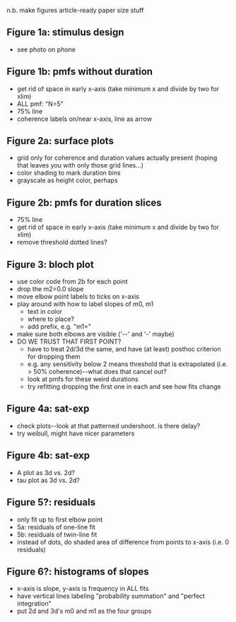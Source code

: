 n.b. make figures article-ready paper size stuff

## Figure 1a: stimulus design

* see photo on phone

## Figure 1b: pmfs without duration

* get rid of space in early x-axis (take minimum x and divide by two for xlim)
* ALL pmf: "N=5"
* 75% line
* coherence labels on/near x-axis, line as arrow

## Figure 2a: surface plots

* grid only for coherence and duration values actually present (hoping that leaves you with only those grid lines...)
* color shading to mark duration bins
* grayscale as height color, perhaps

## Figure 2b: pmfs for duration slices

* 75% line
* get rid of space in early x-axis (take minimum x and divide by two for xlim)
* remove threshold dotted lines?

## Figure 3: bloch plot

* use color code from 2b for each point
* drop the m2=0.0 slope
* move elbow point labels to ticks on x-axis
* play around with how to label slopes of m0, m1
    - text in color
    - where to place?
    - add prefix, e.g. "m1="
* make sure both elbows are visible ('--' and '-' maybe)
* DO WE TRUST THAT FIRST POINT?
    - have to treat 2d/3d the same, and have (at least) posthoc criterion for dropping them
    - e.g. any sensitivity below 2 means threshold that is extrapolated (i.e. > 50% coherence)--what does that cancel out?
    - look at pmfs for these weird durations
    - try refitting dropping the first one in each and see how fits change

## Figure 4a: sat-exp

* check plots--look at that patterned undershoot. is there delay?
* try weibull, might have nicer parameters

## Figure 4b: sat-exp

* A plot as 3d vs. 2d?
* tau plot as 3d vs. 2d?

## Figure 5?: residuals

* only fit up to first elbow point
* 5a: residuals of one-line fit
* 5b: residuals of twin-line fit
* instead of dots, do shaded area of difference from points to x-axis (i.e. 0 residuals)

## Figure 6?: histograms of slopes

* x-axis is slope, y-axis is frequency in ALL fits
* have vertical lines labeling "probability summation" and "perfect integration"
* put 2d and 3d's m0 and m1 as the four groups
